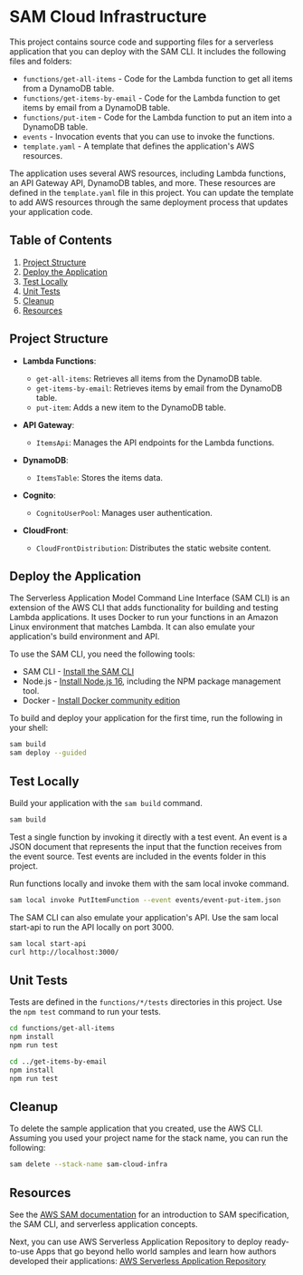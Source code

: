# SAM Cloud Infrastructure

This project contains source code and supporting files for a serverless application that you can deploy with the SAM CLI. 
It includes the following files and folders:

- `functions/get-all-items` - Code for the Lambda function to get all items from a DynamoDB table.
- `functions/get-items-by-email` - Code for the Lambda function to get items by email from a DynamoDB table.
- `functions/put-item` - Code for the Lambda function to put an item into a DynamoDB table.
- `events` - Invocation events that you can use to invoke the functions.
- `template.yaml` - A template that defines the application's AWS resources.

The application uses several AWS resources, including Lambda functions, an API Gateway API, DynamoDB tables, and more. These resources are defined in the `template.yaml` file in this project. You can update the template to add AWS resources through the same deployment process that updates your application code.

## Table of Contents

1. [Project Structure](#project-structure)
2. [Deploy the Application](#deploy-the-application)
3. [Test Locally](#test-locally)
4. [Unit Tests](#unit-tests)
5. [Cleanup](#cleanup)
6. [Resources](#resources)

## Project Structure

- **Lambda Functions**:
    - `get-all-items`: Retrieves all items from the DynamoDB table.
    - `get-items-by-email`: Retrieves items by email from the DynamoDB table.
    - `put-item`: Adds a new item to the DynamoDB table.

- **API Gateway**:
    - `ItemsApi`: Manages the API endpoints for the Lambda functions.

- **DynamoDB**:
    - `ItemsTable`: Stores the items data.

- **Cognito**:
    - `CognitoUserPool`: Manages user authentication.

- **CloudFront**:
    - `CloudFrontDistribution`: Distributes the static website content.

## Deploy the Application

The Serverless Application Model Command Line Interface (SAM CLI) is an extension of the AWS CLI 
that adds functionality for building and testing Lambda applications. 
It uses Docker to run your functions in an Amazon Linux environment that matches Lambda. 
It can also emulate your application's build environment and API.

To use the SAM CLI, you need the following tools:

- SAM CLI - [Install the SAM CLI](https://docs.aws.amazon.com/serverless-application-model/latest/developerguide/serverless-sam-cli-install.html)
- Node.js - [Install Node.js 16](https://nodejs.org/en/), including the NPM package management tool.
- Docker - [Install Docker community edition](https://hub.docker.com/search/?type=edition&offering=community)

To build and deploy your application for the first time, run the following in your shell:

```bash
sam build
sam deploy --guided
```
## Test Locally

Build your application with the `sam build` command.

```bash
sam build
```
Test a single function by invoking it directly with a test event. 
An event is a JSON document that represents the input that the function receives from the event source.
Test events are included in the events folder in this project. 

Run functions locally and invoke them with the sam local invoke command.

```bash
sam local invoke PutItemFunction --event events/event-put-item.json
```

The SAM CLI can also emulate your application's API. Use the sam local start-api to run the API locally on port 3000.

```bash
sam local start-api
curl http://localhost:3000/
```

## Unit Tests
Tests are defined in the `functions/*/tests` directories in this project. Use the `npm test` command to run your tests.

```bash
cd functions/get-all-items
npm install
npm run test

cd ../get-items-by-email
npm install
npm run test
```

## Cleanup
To delete the sample application that you created, use the AWS CLI. 
Assuming you used your project name for the stack name, you can run the following:
````bash
sam delete --stack-name sam-cloud-infra
````

## Resources
See the [AWS SAM documentation](https://docs.aws.amazon.com/serverless-application-model/latest/developerguide/what-is-sam.html)
for an introduction to SAM specification, the SAM CLI, and serverless application concepts.

Next, you can use AWS Serverless Application Repository to deploy ready-to-use Apps that go beyond hello 
world samples and learn how authors developed their applications: [AWS Serverless Application Repository](https://aws.amazon.com/serverless/serverlessrepo/)